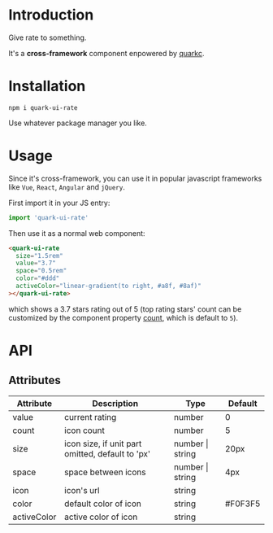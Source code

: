 # Introduction
Give rate to something.

It's a **cross-framework** component enpowered by [quarkc](https://quark.hellobike.com/#/en-US/docs/introduce).

# Installation

```
npm i quark-ui-rate
```

Use whatever package manager you like.

# Usage
Since it's cross-framework, you can use it in popular javascript frameworks like `Vue`, `React`, `Angular` and `jQuery`.

First import it in your JS entry:
```js
import 'quark-ui-rate'
```
Then use it as a normal web component:
```html
<quark-ui-rate
  size="1.5rem"
  value="3.7"
  space="0.5rem"
  color="#ddd"
  activeColor="linear-gradient(to right, #a8f, #8af)"
></quark-ui-rate>
```
which shows a 3.7 stars rating out of 5 (top rating stars' count can be customized by the component property [count](#attributes), which is default to `5`).

# API

## Attributes

| Attribute   | Description                                      | Type             | Default |
| ----------- | ------------------------------------------------ | ---------------- | ------- |
| value       | current rating                                   | number           | 0       |
| count       | icon count                                       | number           | 5       |
| size        | icon size, if unit part omitted, default to 'px' | number \| string | 20px    |
| space       | space between icons                              | number \| string | 4px     |
| icon        | icon's url                                       | string           |         |
| color       | default color of icon                            | string           | #F0F3F5 |
| activeColor | active color of icon                             | string           |         |

